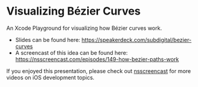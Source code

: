 # Visualizing Bézier Curves

An Xcode Playground for visualizing how Bézier curves work.

- Slides can be found here: https://speakerdeck.com/subdigital/bezier-curves
- A screencast of this idea can be found here: https://nsscreencast.com/episodes/149-how-bezier-paths-work

If you enjoyed this presentation, please check out [nsscreencast](https://nsscreencast.com) for more videos on iOS development topics.
